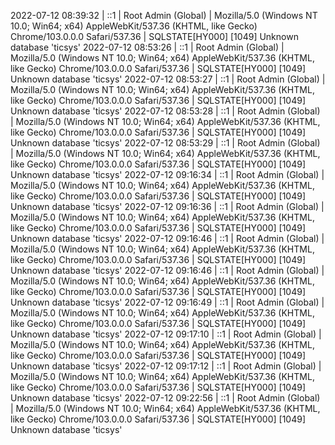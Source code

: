 2022-07-12 08:39:32 | ::1 | Root Admin (Global) | Mozilla/5.0 (Windows NT 10.0; Win64; x64) AppleWebKit/537.36 (KHTML, like Gecko) Chrome/103.0.0.0 Safari/537.36 | SQLSTATE[HY000] [1049] Unknown database 'ticsys'
2022-07-12 08:53:26 | ::1 | Root Admin (Global) | Mozilla/5.0 (Windows NT 10.0; Win64; x64) AppleWebKit/537.36 (KHTML, like Gecko) Chrome/103.0.0.0 Safari/537.36 | SQLSTATE[HY000] [1049] Unknown database 'ticsys'
2022-07-12 08:53:27 | ::1 | Root Admin (Global) | Mozilla/5.0 (Windows NT 10.0; Win64; x64) AppleWebKit/537.36 (KHTML, like Gecko) Chrome/103.0.0.0 Safari/537.36 | SQLSTATE[HY000] [1049] Unknown database 'ticsys'
2022-07-12 08:53:28 | ::1 | Root Admin (Global) | Mozilla/5.0 (Windows NT 10.0; Win64; x64) AppleWebKit/537.36 (KHTML, like Gecko) Chrome/103.0.0.0 Safari/537.36 | SQLSTATE[HY000] [1049] Unknown database 'ticsys'
2022-07-12 08:53:29 | ::1 | Root Admin (Global) | Mozilla/5.0 (Windows NT 10.0; Win64; x64) AppleWebKit/537.36 (KHTML, like Gecko) Chrome/103.0.0.0 Safari/537.36 | SQLSTATE[HY000] [1049] Unknown database 'ticsys'
2022-07-12 09:16:34 | ::1 | Root Admin (Global) | Mozilla/5.0 (Windows NT 10.0; Win64; x64) AppleWebKit/537.36 (KHTML, like Gecko) Chrome/103.0.0.0 Safari/537.36 | SQLSTATE[HY000] [1049] Unknown database 'ticsys'
2022-07-12 09:16:36 | ::1 | Root Admin (Global) | Mozilla/5.0 (Windows NT 10.0; Win64; x64) AppleWebKit/537.36 (KHTML, like Gecko) Chrome/103.0.0.0 Safari/537.36 | SQLSTATE[HY000] [1049] Unknown database 'ticsys'
2022-07-12 09:16:46 | ::1 | Root Admin (Global) | Mozilla/5.0 (Windows NT 10.0; Win64; x64) AppleWebKit/537.36 (KHTML, like Gecko) Chrome/103.0.0.0 Safari/537.36 | SQLSTATE[HY000] [1049] Unknown database 'ticsys'
2022-07-12 09:16:46 | ::1 | Root Admin (Global) | Mozilla/5.0 (Windows NT 10.0; Win64; x64) AppleWebKit/537.36 (KHTML, like Gecko) Chrome/103.0.0.0 Safari/537.36 | SQLSTATE[HY000] [1049] Unknown database 'ticsys'
2022-07-12 09:16:49 | ::1 | Root Admin (Global) | Mozilla/5.0 (Windows NT 10.0; Win64; x64) AppleWebKit/537.36 (KHTML, like Gecko) Chrome/103.0.0.0 Safari/537.36 | SQLSTATE[HY000] [1049] Unknown database 'ticsys'
2022-07-12 09:17:10 | ::1 | Root Admin (Global) | Mozilla/5.0 (Windows NT 10.0; Win64; x64) AppleWebKit/537.36 (KHTML, like Gecko) Chrome/103.0.0.0 Safari/537.36 | SQLSTATE[HY000] [1049] Unknown database 'ticsys'
2022-07-12 09:17:12 | ::1 | Root Admin (Global) | Mozilla/5.0 (Windows NT 10.0; Win64; x64) AppleWebKit/537.36 (KHTML, like Gecko) Chrome/103.0.0.0 Safari/537.36 | SQLSTATE[HY000] [1049] Unknown database 'ticsys'
2022-07-12 09:22:56 | ::1 | Root Admin (Global) | Mozilla/5.0 (Windows NT 10.0; Win64; x64) AppleWebKit/537.36 (KHTML, like Gecko) Chrome/103.0.0.0 Safari/537.36 | SQLSTATE[HY000] [1049] Unknown database 'ticsys'
